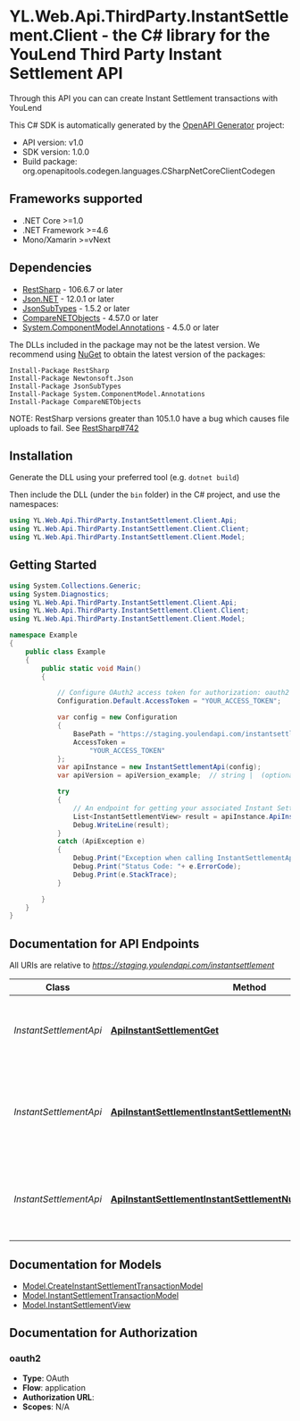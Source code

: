 # YL.Web.Api.ThirdParty.InstantSettlement.Client - the C# library for the YouLend Third Party Instant Settlement API

Through this API you can can create Instant Settlement transactions with YouLend

This C# SDK is automatically generated by the [OpenAPI Generator](https://openapi-generator.tech) project:

- API version: v1.0
- SDK version: 1.0.0
- Build package: org.openapitools.codegen.languages.CSharpNetCoreClientCodegen

<a name="frameworks-supported"></a>
## Frameworks supported
- .NET Core >=1.0
- .NET Framework >=4.6
- Mono/Xamarin >=vNext

<a name="dependencies"></a>
## Dependencies

- [RestSharp](https://www.nuget.org/packages/RestSharp) - 106.6.7 or later
- [Json.NET](https://www.nuget.org/packages/Newtonsoft.Json/) - 12.0.1 or later
- [JsonSubTypes](https://www.nuget.org/packages/JsonSubTypes/) - 1.5.2 or later
- [CompareNETObjects](https://www.nuget.org/packages/CompareNETObjects) - 4.57.0 or later
- [System.ComponentModel.Annotations](https://www.nuget.org/packages/System.ComponentModel.Annotations) - 4.5.0 or later

The DLLs included in the package may not be the latest version. We recommend using [NuGet](https://docs.nuget.org/consume/installing-nuget) to obtain the latest version of the packages:
```
Install-Package RestSharp
Install-Package Newtonsoft.Json
Install-Package JsonSubTypes
Install-Package System.ComponentModel.Annotations
Install-Package CompareNETObjects
```

NOTE: RestSharp versions greater than 105.1.0 have a bug which causes file uploads to fail. See [RestSharp#742](https://github.com/restsharp/RestSharp/issues/742)

<a name="installation"></a>
## Installation
Generate the DLL using your preferred tool (e.g. `dotnet build`)

Then include the DLL (under the `bin` folder) in the C# project, and use the namespaces:
```csharp
using YL.Web.Api.ThirdParty.InstantSettlement.Client.Api;
using YL.Web.Api.ThirdParty.InstantSettlement.Client.Client;
using YL.Web.Api.ThirdParty.InstantSettlement.Client.Model;
```
<a name="getting-started"></a>
## Getting Started

```csharp
using System.Collections.Generic;
using System.Diagnostics;
using YL.Web.Api.ThirdParty.InstantSettlement.Client.Api;
using YL.Web.Api.ThirdParty.InstantSettlement.Client.Client;
using YL.Web.Api.ThirdParty.InstantSettlement.Client.Model;

namespace Example
{
	public class Example
	{
		public static void Main()
		{

			// Configure OAuth2 access token for authorization: oauth2
			Configuration.Default.AccessToken = "YOUR_ACCESS_TOKEN";

			var config = new Configuration
			{
				BasePath = "https://staging.youlendapi.com/instantsettlement",
				AccessToken =
					"YOUR_ACCESS_TOKEN"
			};
			var apiInstance = new InstantSettlementApi(config);
			var apiVersion = apiVersion_example;  // string |  (optional) 

			try
			{
				// An endpoint for getting your associated Instant Settlements
				List<InstantSettlementView> result = apiInstance.ApiInstantSettlementGet(apiVersion);
				Debug.WriteLine(result);
			}
			catch (ApiException e)
			{
				Debug.Print("Exception when calling InstantSettlementApi.ApiInstantSettlementGet: " + e.Message );
				Debug.Print("Status Code: "+ e.ErrorCode);
				Debug.Print(e.StackTrace);
			}

		}
	}
}
```

<a name="documentation-for-api-endpoints"></a>
## Documentation for API Endpoints

All URIs are relative to *https://staging.youlendapi.com/instantsettlement*

Class | Method | HTTP request | Description
------------ | ------------- | ------------- | -------------
*InstantSettlementApi* | [**ApiInstantSettlementGet**](docs/InstantSettlementApi.md#apiinstantsettlementget) | **GET** /api/InstantSettlement | An endpoint for getting your associated Instant Settlements
*InstantSettlementApi* | [**ApiInstantSettlementInstantSettlementNumberPost**](docs/InstantSettlementApi.md#apiinstantsettlementinstantsettlementnumberpost) | **POST** /api/InstantSettlement/{instantSettlementNumber} | Create instant settlement transactions for a specified instant settlement
*InstantSettlementApi* | [**ApiInstantSettlementInstantSettlementNumberTransactionsGet**](docs/InstantSettlementApi.md#apiinstantsettlementinstantsettlementnumbertransactionsget) | **GET** /api/InstantSettlement/{instantSettlementNumber}/transactions | An endpoint for viewing the transactions for an Instant Settlement


<a name="documentation-for-models"></a>
## Documentation for Models

 - [Model.CreateInstantSettlementTransactionModel](docs/CreateInstantSettlementTransactionModel.md)
 - [Model.InstantSettlementTransactionModel](docs/InstantSettlementTransactionModel.md)
 - [Model.InstantSettlementView](docs/InstantSettlementView.md)


<a name="documentation-for-authorization"></a>
## Documentation for Authorization

<a name="oauth2"></a>
### oauth2

- **Type**: OAuth
- **Flow**: application
- **Authorization URL**: 
- **Scopes**: N/A


